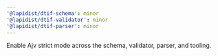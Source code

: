 ```yaml
---
'@lapidist/dtif-schema': minor
'@lapidist/dtif-validator': minor
'@lapidist/dtif-parser': minor
---
```


Enable Ajv strict mode across the schema, validator, parser, and tooling.
